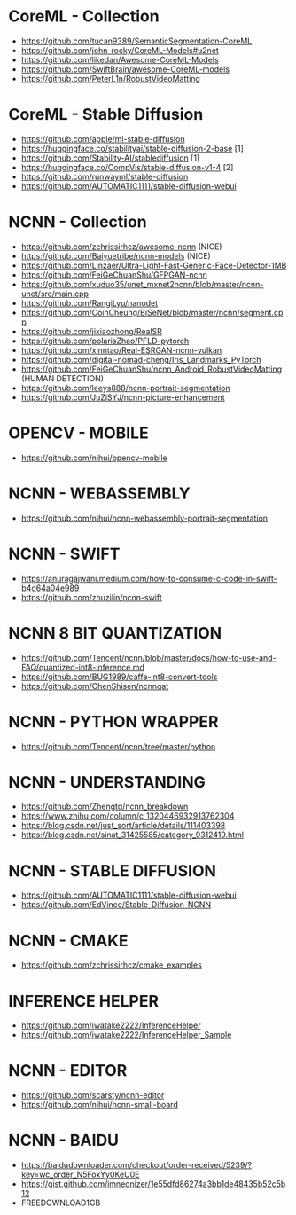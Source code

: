 # CoreML - Collection

- https://github.com/tucan9389/SemanticSegmentation-CoreML
- https://github.com/john-rocky/CoreML-Models#u2net
- https://github.com/likedan/Awesome-CoreML-Models
- https://github.com/SwiftBrain/awesome-CoreML-models
- https://github.com/PeterL1n/RobustVideoMatting

# CoreML - Stable Diffusion

- https://github.com/apple/ml-stable-diffusion
- https://huggingface.co/stabilityai/stable-diffusion-2-base [1]
- https://github.com/Stability-AI/stablediffusion [1]
- https://huggingface.co/CompVis/stable-diffusion-v1-4 [2]
- https://github.com/runwayml/stable-diffusion
- https://github.com/AUTOMATIC1111/stable-diffusion-webui

# NCNN - Collection

- https://github.com/zchrissirhcz/awesome-ncnn (NICE)
- https://github.com/Baiyuetribe/ncnn-models (NICE)
- https://github.com/Linzaer/Ultra-Light-Fast-Generic-Face-Detector-1MB
- https://github.com/FeiGeChuanShu/GFPGAN-ncnn
- https://github.com/xuduo35/unet_mxnet2ncnn/blob/master/ncnn-unet/src/main.cpp
- https://github.com/RangiLyu/nanodet
- https://github.com/CoinCheung/BiSeNet/blob/master/ncnn/segment.cpp
- https://github.com/jixiaozhong/RealSR
- https://github.com/polarisZhao/PFLD-pytorch
- https://github.com/xinntao/Real-ESRGAN-ncnn-vulkan
- https://github.com/digital-nomad-cheng/Iris_Landmarks_PyTorch
- https://github.com/FeiGeChuanShu/ncnn_Android_RobustVideoMatting (HUMAN DETECTION)
- https://github.com/leeys888/ncnn-portrait-segmentation
- https://github.com/JuZiSYJ/ncnn-picture-enhancement

# OPENCV - MOBILE
- https://github.com/nihui/opencv-mobile

# NCNN - WEBASSEMBLY
- https://github.com/nihui/ncnn-webassembly-portrait-segmentation

# NCNN - SWIFT
- https://anuragajwani.medium.com/how-to-consume-c-code-in-swift-b4d64a04e989
- https://github.com/zhuzilin/ncnn-swift

# NCNN 8 BIT QUANTIZATION
- https://github.com/Tencent/ncnn/blob/master/docs/how-to-use-and-FAQ/quantized-int8-inference.md
- https://github.com/BUG1989/caffe-int8-convert-tools
- https://github.com/ChenShisen/ncnnqat

# NCNN - PYTHON WRAPPER
- https://github.com/Tencent/ncnn/tree/master/python

# NCNN - UNDERSTANDING
- https://github.com/Zhengtq/ncnn_breakdown
- https://www.zhihu.com/column/c_1320446932913762304
- https://blog.csdn.net/just_sort/article/details/111403398
- https://blog.csdn.net/sinat_31425585/category_9312419.html

# NCNN - STABLE DIFFUSION
- https://github.com/AUTOMATIC1111/stable-diffusion-webui
- https://github.com/EdVince/Stable-Diffusion-NCNN

# NCNN - CMAKE
- https://github.com/zchrissirhcz/cmake_examples

# INFERENCE HELPER
- https://github.com/iwatake2222/InferenceHelper
- https://github.com/iwatake2222/InferenceHelper_Sample

# NCNN - EDITOR
- https://github.com/scarsty/ncnn-editor
- https://github.com/nihui/ncnn-small-board

# NCNN - BAIDU
- https://baidudownloader.com/checkout/order-received/5239/?key=wc_order_N5FoxYy0KeU0E
- https://gist.github.com/imneonizer/1e55dfd86274a3bb1de48435b52c5b12
- FREEDOWNLOAD1GB

